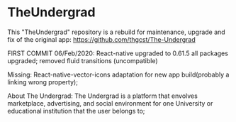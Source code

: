 # TheUndergrad
This "TheUndergrad" repository is a rebuild for maintenance, upgrade and fix of the original app: https://github.com/thgcst/The-Undergrad

FIRST COMMIT 06/Feb/2020:
  React-native upgraded to 0.61.5
  all packages upgraded;
  removed fluid transitions (uncompatible)

Missing:
  React-native-vector-icons adaptation for new app build(probably a linking wrong property);

About The Undergrad:
The Undergrad is a platform that envolves marketplace, advertising, and social environment for one University or educational institution that the user belongs to;
